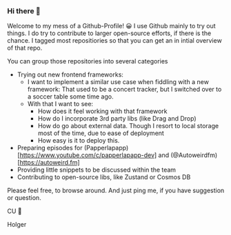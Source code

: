 ### Hi there 👋

Welcome to my mess of a Github-Profile! 😀
I use Github mainly to try out things. I do try to contribute to larger open-source efforts, if there is the chance.
I tagged most repositiories so that you can get an in intial overview of that repo.

You can group those repositories into several categories
- Trying out new frontend frameworks:
  - I want to implement a similar use case when fiddling with a new framework: That used to be a concert tracker, but I switched over to a soccer table some time ago.
  - With that I want to see:
    - How does it feel working with that framework
    - How do I incorporate 3rd party libs (like Drag and Drop)
    - How do go about external data. Though I resort to local storage most of the time, due to ease of deployment
    - How easy is it to deploy this.
- Preparing episodes for (Papperlapapp)[https://www.youtube.com/c/papperlapapp-dev] and (@Autoweirdfm)[https://autoweird.fm]
- Providing little snippets to be discussed within the team
- Contributing to open-source libs, like Zustand or Cosmos DB

Please feel free, to browse around. And just ping me, if you have suggestion or question.

CU 👋

Holger


<!--
**holgergp/holgergp** is a ✨ _special_ ✨ repository because its `README.md` (this file) appears on your GitHub profile.

Here are some ideas to get you started:

- 🔭 I’m currently working on ...
- 🌱 I’m currently learning ...
- 👯 I’m looking to collaborate on ...
- 🤔 I’m looking for help with ...
- 💬 Ask me about ...
- 📫 How to reach me: ...
- 😄 Pronouns: ...
- ⚡ Fun fact: ...
-->
